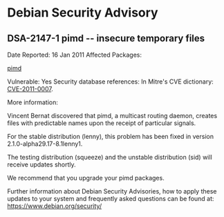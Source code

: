 
Debian Security Advisory
========================


DSA-2147-1 pimd -- insecure temporary files
-------------------------------------------



Date Reported:
16 Jan 2011
Affected Packages:

[pimd](https://packages.debian.org/src:pimd)

Vulnerable:
Yes
Security database references:
In Mitre's CVE dictionary: [CVE-2011-0007](https://security-tracker.debian.org/tracker/CVE-2011-0007).  

More information:

Vincent Bernat discovered that pimd, a multicast routing daemon, creates
files with predictable names upon the receipt of particular signals.


For the stable distribution (lenny), this problem has been fixed in
version 2.1.0-alpha29.17-8.1lenny1.


The testing distribution (squeeze) and the unstable distribution (sid)
will receive updates shortly.


We recommend that you upgrade your pimd packages.


Further information about Debian Security Advisories, how to apply
these updates to your system and frequently asked questions can be
found at: <https://www.debian.org/security/>





